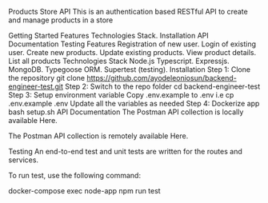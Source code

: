 Products Store API
This is an authentication based RESTful API to create and manage products in a store

Getting Started
Features
Technologies Stack.
Installation
API Documentation
Testing
Features
Registration of new user.
Login of existing user.
Create new products.
Update existing products.
View product details.
List all products
Technologies Stack
Node.js
Typescript.
Expressjs.
MongoDB.
Typegoose ORM.
Supertest (testing).
Installation
Step 1: Clone the repository
git clone https://github.com/ayodeleoniosun/backend-engineer-test.git
Step 2: Switch to the repo folder
cd backend-engineer-test
Step 3: Setup environment variable
Copy .env.example to .env i.e cp .env.example .env
Update all the variables as needed
Step 4: Dockerize app
bash setup.sh
API Documentation
The Postman API collection is locally available Here.

The Postman API collection is remotely available Here.

Testing
An end-to-end test and unit tests are written for the routes and services.

To run test, use the following command:

docker-compose exec node-app npm run test